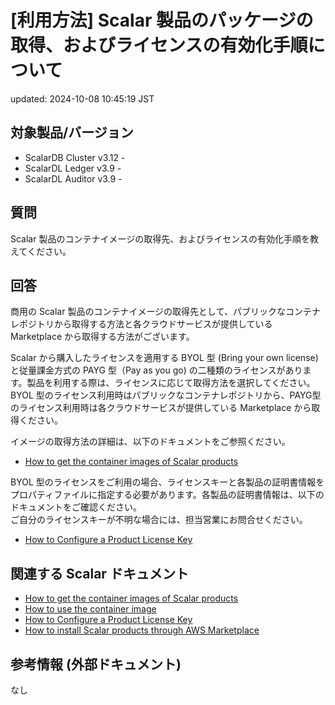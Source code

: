# [利用方法] Scalar 製品のパッケージの取得、およびライセンスの有効化手順について

updated: 2024-10-08 10:45:19 JST

## 対象製品/バージョン

-   ScalarDB Cluster v3.12 -
-   ScalarDL Ledger v3.9 -
-   ScalarDL Auditor v3.9 -

## 質問

Scalar
製品のコンテナイメージの取得先、およびライセンスの有効化手順を教えてください。

## 回答

商用の Scalar
製品のコンテナイメージの取得先として、パブリックなコンテナレポジトリから取得する方法と各クラウドサービスが提供している
Marketplace から取得する方法がございます。

Scalar から購入したライセンスを適用する BYOL 型 (Bring your own license)
と従量課金方式の PAYG 型（Pay as you go)
の二種類のライセンスがあります。製品を利用する際は、ライセンスに応じて取得方法を選択してください。BYOL
型のライセンス利用時はパブリックなコンテナレポジトリから、PAYG型のライセンス利用時は各クラウドサービスが提供している
Marketplace から取得ください。

イメージの取得方法の詳細は、以下のドキュメントをご参照ください。

-   [How to get the container images of Scalar products](https://scalardb.scalar-labs.com/docs/latest/scalar-kubernetes/HowToGetContainerImages?containers=container-images)

BYOL
型のライセンスをご利用の場合、ライセンスキーと各製品の証明書情報をプロパティファイルに指定する必要があります。各製品の証明書情報は、以下のドキュメントをご確認ください。  
ご自分のライセンスキーが不明な場合には、担当営業にお問合せください。

-   [How to Configure a Product License Key](https://scalardb.scalar-labs.com/docs/latest/scalar-licensing/)

## 関連する Scalar ドキュメント

-   [How to get the container images of Scalar products](https://scalardb.scalar-labs.com/docs/latest/scalar-kubernetes/HowToGetContainerImages?containers=container-images)
-   [How to use the container image](https://scalardb.scalar-labs.com/docs/latest/scalar-kubernetes/HowToUseContainerImages)
-   [How to Configure a Product License Key](https://scalardb.scalar-labs.com/docs/latest/scalar-licensing/)
-   [How to install Scalar products through AWS Marketplace](https://scalardb.scalar-labs.com/docs/latest/scalar-kubernetes/AwsMarketplaceGuide)

## 参考情報 (外部ドキュメント)

なし
